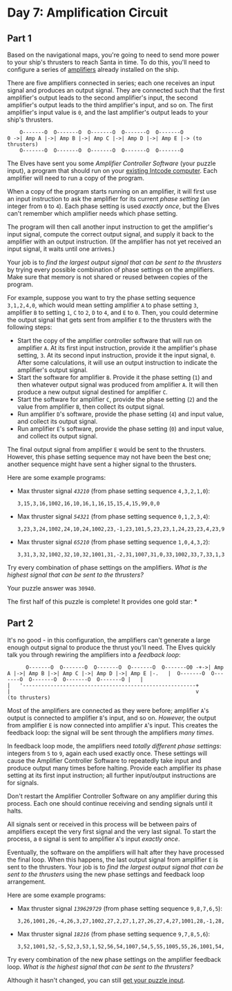 # Day 7: Amplification Circuit

## Part 1

Based on the navigational maps, you're going to need to send more power to 
your ship's thrusters to reach Santa in time. To do this, you'll need to configure a series of [amplifiers](https://en.wikipedia.org/wiki/Amplifier) already installed on the ship.

There are five amplifiers connected in series; each one receives an input signal and produces an output signal. They are connected such that the first amplifier's output leads to the second amplifier's input, the second amplifier's output leads to the third 
amplifier's input, and so on. The first amplifier's input value is `0`, and the last amplifier's output leads to your ship's thrusters.

```
    O-------O  O-------O  O-------O  O-------O  O-------O
0 ->| Amp A |->| Amp B |->| Amp C |->| Amp D |->| Amp E |-> (to thrusters)
    O-------O  O-------O  O-------O  O-------O  O-------O
```

The Elves have sent you some *Amplifier Controller Software* (your puzzle input), a program that should run on your [existing Intcode computer](https://adventofcode.com/2019/day/5). Each amplifier will need to run a copy of the program.

When a copy of the program starts running on an amplifier, it will first use an input instruction to ask the amplifier for its current *phase setting* (an integer from `0` to `4`). Each phase setting is used *exactly once*, but the Elves can't remember which amplifier needs which phase setting.

The program will then call another input instruction to get the amplifier's input signal, compute the correct output signal, and supply it back to the amplifier with an output instruction. (If the amplifier has not yet received an input signal, it waits until one arrives.)

Your job is to *find the largest output signal that can be sent to the thrusters* by trying every possible combination of phase settings on the amplifiers. Make sure that memory is not shared or reused between copies of the program.

For example, suppose you want to try the phase setting sequence `3,1,2,4,0`, which would mean setting amplifier `A` to phase setting `3`, amplifier `B` to setting `1`, `C` to `2`, `D` to `4`, and `E` to `0`. Then, you could determine the output signal that gets sent from amplifier `E` to the thrusters with the following steps:

- Start the copy of the amplifier controller software that will run on amplifier `A`. At its first input instruction, provide it the amplifier's phase setting, `3`. At its second input instruction, provide it the input signal, `0`. After some calculations, it will use an output instruction to indicate the amplifier's output signal.
- Start the software for amplifier `B`. Provide it the phase setting (`1`) and then whatever output signal was produced from amplifier `A`. It will then produce a new output signal destined for amplifier `C`.
- Start the software for amplifier `C`, provide the phase setting (`2`) and the value from amplifier `B`, then collect its output signal.
- Run amplifier `D`'s software, provide the phase setting (`4`) and input value, and collect its output signal.
- Run amplifier `E`'s software, provide the phase setting (`0`) and input value, and collect its output signal.

The final output signal from amplifier `E` would be sent to the thrusters. However, this phase setting sequence may not have been the best one; another sequence might have sent a higher signal to the thrusters.

Here are some example programs:

- Max thruster signal *`43210`* (from phase setting sequence `4,3,2,1,0`):
  
  ```
  3,15,3,16,1002,16,10,16,1,16,15,15,4,15,99,0,0
  ```

- Max thruster signal *`54321`* (from phase setting sequence `0,1,2,3,4`):
  
  ```
  3,23,3,24,1002,24,10,24,1002,23,-1,23,101,5,23,23,1,24,23,23,4,23,99,0,0
  ```

- Max thruster signal *`65210`* (from phase setting sequence `1,0,4,3,2`):
  
  ```
  3,31,3,32,1002,32,10,32,1001,31,-2,31,1007,31,0,33,1002,33,7,33,1,33,31,31,1,32,31,31,4,31,99,0,0,0
  ```

Try every combination of phase settings on the amplifiers. *What is the highest signal that can be sent to the thrusters?*

Your puzzle answer was `30940`.

The first half of this puzzle is complete! It provides one gold star: *

## Part 2

It's no good - in this configuration, the amplifiers can't generate a large enough output signal to produce the thrust you'll need. The Elves quickly talk you through rewiring the amplifiers into a *feedback loop*:

```
      O-------O  O-------O  O-------O  O-------O  O-------O0 -+->| Amp A |->| Amp B |->| Amp C |->| Amp D |->| Amp E |-.   |  O-------O  O-------O  O-------O  O-------O  O-------O |   |                                                        |   '--------------------------------------------------------+                                                            |                                                            v                                                     (to thrusters)
```

Most of the amplifiers are connected as they were before; amplifier `A`'s output is connected to amplifier `B`'s input, and so on. *However,* the output from amplifier `E` is now connected into amplifier `A`'s input. This creates the feedback loop: the signal will be sent through the amplifiers *many times*.

In feedback loop mode, the amplifiers need *totally different phase settings*: integers from `5` to `9`, again each used exactly once. These settings will cause the Amplifier Controller Software to repeatedly take input and produce output many times before halting. Provide each amplifier its phase setting at its first input instruction; all further input/output instructions are for signals.

Don't restart the Amplifier Controller Software on any amplifier during this process. Each one should continue receiving and sending signals until it halts.

All signals sent or received in this process will be between pairs of amplifiers except the very first signal and the very last signal. To start the process, a `0` signal is sent to amplifier `A`'s input *exactly once*.

Eventually, the software on the amplifiers will halt after they have processed the final loop. When this happens, the last output signal from amplifier `E` is sent to the thrusters. Your job is to *find the largest output signal that can be sent to the thrusters* using the new phase settings and feedback loop arrangement.

Here are some example programs:

- Max thruster signal *`139629729`* (from phase setting sequence `9,8,7,6,5`):
  
  ```
  3,26,1001,26,-4,26,3,27,1002,27,2,27,1,27,26,27,4,27,1001,28,-1,28,1005,28,6,99,0,0,5
  ```

- Max thruster signal *`18216`* (from phase setting sequence `9,7,8,5,6`):
  
  ```
  3,52,1001,52,-5,52,3,53,1,52,56,54,1007,54,5,55,1005,55,26,1001,54,-5,54,1105,1,12,1,53,54,53,1008,54,0,55,1001,55,1,55,2,53,55,53,4,53,1001,56,-1,56,1005,56,6,99,0,0,0,0,10
  ```

Try every combination of the new phase settings on the amplifier feedback loop. *What is the highest signal that can be sent to the thrusters?*

Although it hasn't changed, you can still [get your puzzle input](input.txt).

